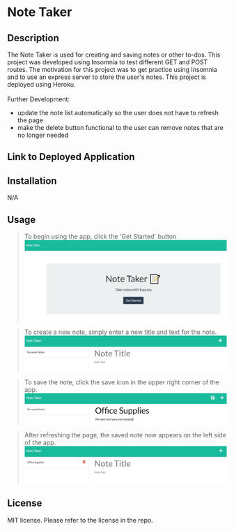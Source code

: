 # Note Taker

## Description
The Note Taker is used for creating and saving notes or other to-dos. This project was developed using Insomnia to test different GET and POST routes. The motivation for this project was to get practice using Insomnia and to use an express server to store the user's notes. This project is deployed using Heroku. <br>
<br>
Further Development: 
- update the note list automatically so the user does not have to refresh the page
- make the delete button functional to the user can remove notes that are no longer needed

## Link to Deployed Application


## Installation
N/A

## Usage
>To begin using the app, click the 'Get Started' button
![homepage of app](./public/assets/images/homepage.JPG)

>To create a new note, simply enter a new title and text for the note.
![writing a new note](./public/assets/images/new-note.JPG)

>To save the note, click the save icon in the upper right corner of the app.
![save the note](./public/assets/images/written-note.JPG)

>After refreshing the page, the saved note now appears on the left side of the app.
![saved note](./public/assets/images/saved-note.JPG)

## License
MIT license. Please refer to the license in the repo.
